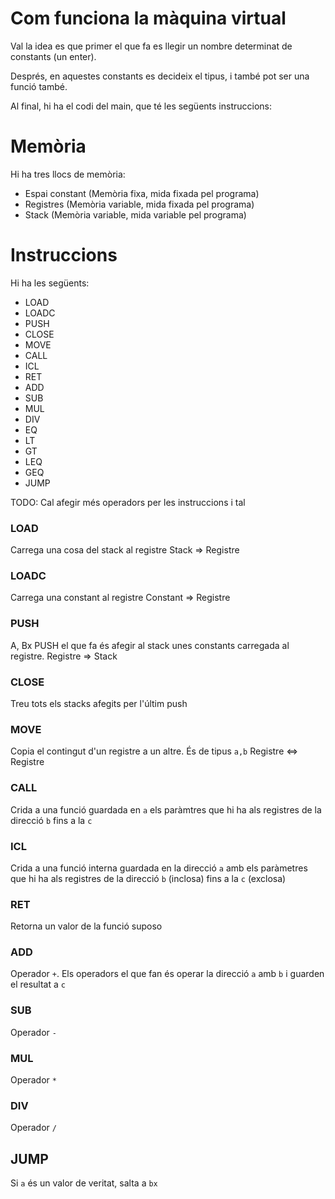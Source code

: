 # Com funciona la màquina virtual

Val la idea es que primer el que fa es llegir
un nombre determinat de constants (un enter).

Després, en aquestes constants es decideix el tipus,
i també pot ser una funció també.

Al final, hi ha el codi del main, que té les següents
instruccions:

# Memòria
Hi ha tres llocs de memòria:

- Espai constant (Memòria fixa, mida fixada pel programa)
- Registres (Memòria variable, mida fixada pel programa)
- Stack (Memòria variable, mida variable pel programa)

# Instruccions

Hi ha les següents:

- LOAD
- LOADC
- PUSH
- CLOSE
- MOVE
- CALL
- ICL
- RET
- ADD
- SUB
- MUL
- DIV
- EQ
- LT
- GT
- LEQ
- GEQ
- JUMP

TODO: Cal afegir més operadors per les instruccions i tal

### LOAD
Carrega una cosa del stack al registre
Stack => Registre

### LOADC
Carrega una constant al registre
Constant => Registre

### PUSH

A, Bx
PUSH el que fa és afegir al stack unes constants carregada al registre.
Registre => Stack

### CLOSE

Treu tots els stacks afegits per l'últim push

### MOVE

Copia el contingut d'un registre a un altre. És de tipus `a,b`
Registre <=> Registre

### CALL

Crida a una funció guardada en `a` els paràmtres que hi ha als registres de la direcció `b` fins a la `c`

### ICL

Crida a una funció interna guardada en la direcció `a` amb els paràmetres que hi ha als registres de la direcció `b` (inclosa) fins a la `c` (exclosa)

### RET

Retorna un valor de la funció suposo

### ADD

Operador `+`. Els operadors el que fan és operar la direcció `a` amb `b` i guarden el resultat a `c`

### SUB

Operador `-`

### MUL

Operador `*`

### DIV

Operador `/`

## JUMP

Si `a` és un valor de veritat, salta a `bx`
